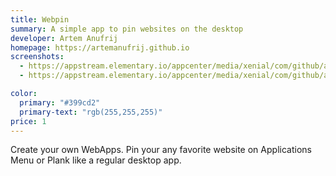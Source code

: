 ```yaml
---
title: Webpin
summary: A simple app to pin websites on the desktop
developer: Artem Anufrij
homepage: https://artemanufrij.github.io
screenshots:
  - https://appstream.elementary.io/appcenter/media/xenial/com/github/artemanufrij.webpin.desktop/3FC1C4056EF57BC425723FABE0A4DE86/screenshots/image-1_orig.png
  - https://appstream.elementary.io/appcenter/media/xenial/com/github/artemanufrij.webpin.desktop/3FC1C4056EF57BC425723FABE0A4DE86/screenshots/image-2_orig.png

color:
  primary: "#399cd2"
  primary-text: "rgb(255,255,255)"
price: 1
---
```


<p>Create your own WebApps. Pin your any favorite website on Applications Menu or Plank like a regular desktop app.</p>